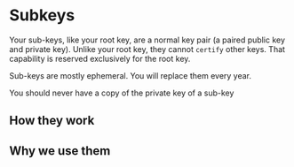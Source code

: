 # Subkeys

Your sub-keys, like your root key, are a normal key pair (a paired public key and private key). Unlike your root key, they cannot `certify` other keys. That capability is reserved exclusively for the root key.

Sub-keys are mostly ephemeral. You will replace them every year.

You should never have a copy of the private key of a sub-key

## How they work



## Why we use them

